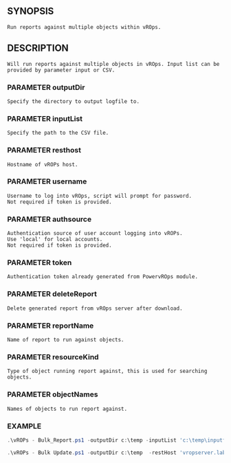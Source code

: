 ## SYNOPSIS  
    Run reports against multiple objects within vROps.
    
## DESCRIPTION
    Will run reports against multiple objects in vROps. Input list can be provided by parameter input or CSV.

### PARAMETER outputDir
    Specify the directory to output logfile to.

### PARAMETER inputList
    Specify the path to the CSV file.

### PARAMETER resthost
    Hostname of vROPs host.

### PARAMETER username
    Username to log into vROps, script will prompt for password.
    Not required if token is provided.

### PARAMETER authsource
    Authentication source of user account logging into vROPs. 
    Use 'local' for local accounts.
    Not required if token is provided.

### PARAMETER token
    Authentication token already generated from PowervROps module.

### PARAMETER deleteReport
    Delete generated report from vROps server after download.

### PARAMETER reportName
    Name of report to run against objects.

### PARAMETER resourceKind
    Type of object running report against, this is used for searching objects.

### PARAMETER objectNames
    Names of objects to run report against. 

### EXAMPLE
```powershell
.\vROPs - Bulk_Report.ps1 -outputDir c:\temp -inputList 'c:\temp\inputfile.csv -restHost 'vropserver.lab.local' -token $token
```
```powershell
.\vROPs - Bulk Update.ps1 -outputDir c:\temp  -restHost 'vropserver.lab.local' -username admin -authsource local -objectnames'srv1', 'srv2' -resourceKind VirtualMachine -reportName "Virtual Machine Performance Report"
```

